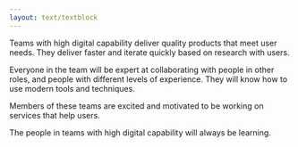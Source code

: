 ```yaml
---
layout: text/textblock
---
```

Teams with high digital capability deliver quality products that meet user needs. They deliver faster and iterate quickly based on research with users.

Everyone in the team will be expert at collaborating with people in other roles, and people with different levels of experience. They will know how to use modern tools and techniques.

Members of these teams are excited and motivated to be working on services that help users.

The people in teams with high digital capability will always be learning.
